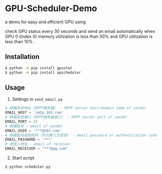 # GPU-Scheduler-Demo
a demo for easy and efficient GPU using

check GPU status every 30 seconds and send an email automatically
when GPU 0 (index 0) memory utilization is less than 50% and 
GPU utilization is less than 10% .

## Installation
```bash
$ python -m pip install gpustat
$ python -m pip install apscheduler
```

## Usage

1. Settings in `send_email.py`
```python
# 邮箱发信地址（SMTP服务器） - SMTP server host/domain name of sender
EMAIL_HOST = 'smtp.163.com'
# 邮箱发信端口（SMTP服务器端口） - SMTP server port of sender
EMAIL_PORT = 25
# 邮箱账号 - email of sender
EMAIL_USER = '***@163.com'
# 邮箱密码或授权码（作为第三方登录） - email password or authentication code
EMAIL_PASSWORD = '***'
# 收信人地址 - email of receiver
EMAIL_RECEIVER = "***@qq.com"
```

2. Start script
```bash
$ python scheduler.py
```

